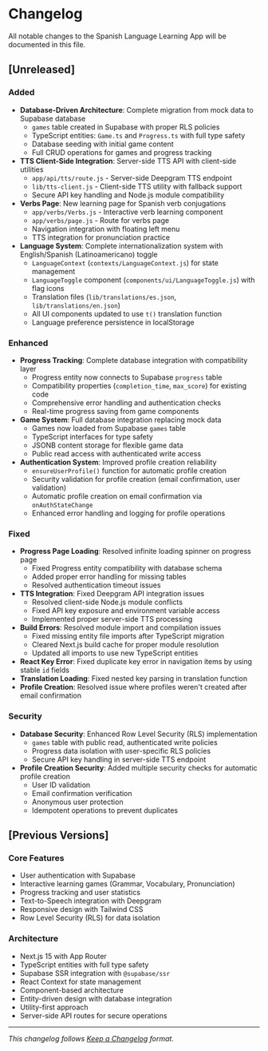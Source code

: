# Changelog

All notable changes to the Spanish Language Learning App will be documented in this file.

## [Unreleased]

### Added
- **Database-Driven Architecture**: Complete migration from mock data to Supabase database
  - `games` table created in Supabase with proper RLS policies
  - TypeScript entities: `Game.ts` and `Progress.ts` with full type safety
  - Database seeding with initial game content
  - Full CRUD operations for games and progress tracking
- **TTS Client-Side Integration**: Server-side TTS API with client-side utilities
  - `app/api/tts/route.js` - Server-side Deepgram TTS endpoint
  - `lib/tts-client.js` - Client-side TTS utility with fallback support
  - Secure API key handling and Node.js module compatibility
- **Verbs Page**: New learning page for Spanish verb conjugations
  - `app/verbs/Verbs.js` - Interactive verb learning component
  - `app/verbs/page.js` - Route for verbs page
  - Navigation integration with floating left menu
  - TTS integration for pronunciation practice
- **Language System**: Complete internationalization system with English/Spanish (Latinoamericano) toggle
  - `LanguageContext` (`contexts/LanguageContext.js`) for state management
  - `LanguageToggle` component (`components/ui/LanguageToggle.js`) with flag icons
  - Translation files (`lib/translations/es.json`, `lib/translations/en.json`)
  - All UI components updated to use `t()` translation function
  - Language preference persistence in localStorage

### Enhanced
- **Progress Tracking**: Complete database integration with compatibility layer
  - Progress entity now connects to Supabase `progress` table
  - Compatibility properties (`completion_time`, `max_score`) for existing code
  - Comprehensive error handling and authentication checks
  - Real-time progress saving from game components
- **Game System**: Full database integration replacing mock data
  - Games now loaded from Supabase `games` table
  - TypeScript interfaces for type safety
  - JSONB content storage for flexible game data
  - Public read access with authenticated write access
- **Authentication System**: Improved profile creation reliability
  - `ensureUserProfile()` function for automatic profile creation
  - Security validation for profile creation (email confirmation, user validation)
  - Automatic profile creation on email confirmation via `onAuthStateChange`
  - Enhanced error handling and logging for profile operations

### Fixed
- **Progress Page Loading**: Resolved infinite loading spinner on progress page
  - Fixed Progress entity compatibility with database schema
  - Added proper error handling for missing tables
  - Resolved authentication timeout issues
- **TTS Integration**: Fixed Deepgram API integration issues
  - Resolved client-side Node.js module conflicts
  - Fixed API key exposure and environment variable access
  - Implemented proper server-side TTS processing
- **Build Errors**: Resolved module import and compilation issues
  - Fixed missing entity file imports after TypeScript migration
  - Cleared Next.js build cache for proper module resolution
  - Updated all imports to use new TypeScript entities
- **React Key Error**: Fixed duplicate key error in navigation items by using stable `id` fields
- **Translation Loading**: Fixed nested key parsing in translation function
- **Profile Creation**: Resolved issue where profiles weren't created after email confirmation

### Security
- **Database Security**: Enhanced Row Level Security (RLS) implementation
  - `games` table with public read, authenticated write policies
  - Progress data isolation with user-specific RLS policies
  - Secure API key handling in server-side TTS endpoint
- **Profile Creation Security**: Added multiple security checks for automatic profile creation
  - User ID validation
  - Email confirmation verification
  - Anonymous user protection
  - Idempotent operations to prevent duplicates

## [Previous Versions]

### Core Features
- User authentication with Supabase
- Interactive learning games (Grammar, Vocabulary, Pronunciation)
- Progress tracking and user statistics
- Text-to-Speech integration with Deepgram
- Responsive design with Tailwind CSS
- Row Level Security (RLS) for data isolation

### Architecture
- Next.js 15 with App Router
- TypeScript entities with full type safety
- Supabase SSR integration with `@supabase/ssr`
- React Context for state management
- Component-based architecture
- Entity-driven design with database integration
- Utility-first approach
- Server-side API routes for secure operations

---

*This changelog follows [Keep a Changelog](https://keepachangelog.com/) format.*